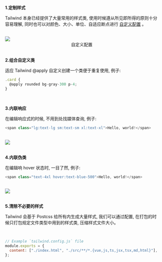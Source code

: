 **1.定制样式**

Tailwind 本身已经提供了大量常用的样式类, 使用时候遵从所见即所得的原则十分容易理解, 同时也可以对颜色、大小、单位、自适应断点进行 <a href="https://tailwindcss.com/docs/configuration" target="_blank">自定义配置</a> 。

<br>
<div class="flex justify-center">
    <img class="w-4/5 shadow-lg" src="https://book.rxshc.com/blog-assets/assets/tm/tm-03.png">
</div>
    <center class="text-sm text-gray-400 mt-4">自定义配置</center>
<br>

**2.组合自定义类**

适应 Tailwind @apply 自定义创建一个类便于重复使用, 例子:

```js
.card {
  @apply rounded bg-gray-300 p-4;
}
```

<br>

**3.内联响应**

在编辑响应式的时候, 不用到处找媒体查询, 例子:

```js
<span class="lg:text-lg sm:text-sm xl:text-xl">Hello, world!</span>
```

<br>
<div class="flex justify-center">
    <img class="w-4/5 shadow-lg" src="https://book.rxshc.com/blog-assets/assets/tm/tm-01.gif">
</div>
<br>

**4.内联伪类**

在编辑响 hover 状态时, 一目了然, 例子:

```js
<span class="text-4xl hover:text-blue-500">Hello, world!</span>
```

<br>
<div class="flex justify-center">
    <img class="w-4/5 shadow-lg" src="https://book.rxshc.com/blog-assets/assets/tm/tm-02.gif">
</div>
<br>

**5.清除不必要的样式**

Tailwind 会基于 Postcss 给所有内生成大量样式, 我们可以通过配置, 在打包的时候只打包规定文件类型中用到的样式类, 压缩样式文件大小。

<br>

```js
// Example `tailwind.config.js` file
module.exports = {
  content: ["./index.html", "./src/**/*.{vue,js,ts,jsx,tsx,md,html}"],
};
```
